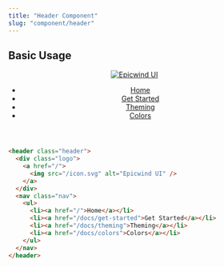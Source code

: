```yaml
---
title: "Header Component"
slug: "component/header"
---
```


## Basic Usage

<div class="not-content">
  <header class="header">
    <div class="logo">
      <a href="/">
        <img src="/icon.svg" alt="Epicwind UI" />
      </a>
    </div>
    <nav class="nav">
      <ul>
        <li><a href="/">Home</a></li>
        <li><a href="/docs/get-started">Get Started</a></li>
        <li><a href="/docs/theming">Theming</a></li>
        <li><a href="/docs/colors">Colors</a></li>
      </ul>
    </nav>
  </header>
</div>

<!-- prettier-ignore -->
```html
<header class="header">
  <div class="logo">
    <a href="/">
      <img src="/icon.svg" alt="Epicwind UI" />
    </a>
  </div>
  <nav class="nav">
    <ul>
      <li><a href="/">Home</a></li>
      <li><a href="/docs/get-started">Get Started</a></li>
      <li><a href="/docs/theming">Theming</a></li>
      <li><a href="/docs/colors">Colors</a></li>
    </ul>
  </nav>
</header>
```
